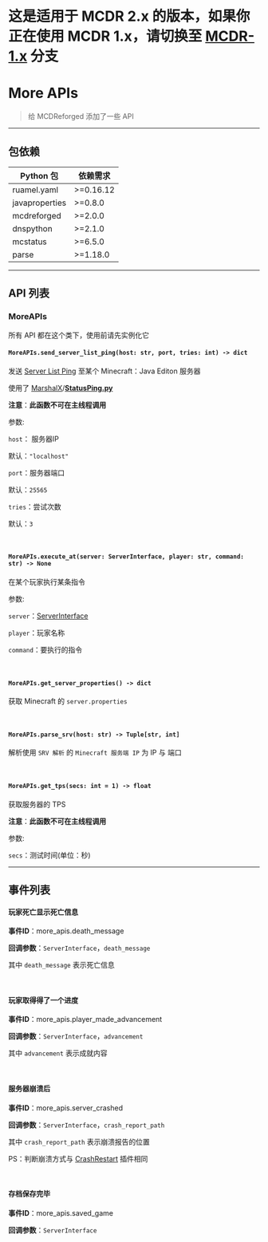 # 这是适用于 MCDR 2.x 的版本，如果你正在使用 MCDR 1.x，请切换至 [MCDR-1.x](https://github.com/HuajiMUR233/MoreAPIs/tree/MCDR-1.x) 分支

# More APIs

>   给 MCDReforged 添加了一些 API

---

## 包依赖

| Python 包      | 依赖需求  |
| -------------- | --------- |
| ruamel.yaml    | >=0.16.12 |
| javaproperties | >=0.8.0   |
| mcdreforged    | >=2.0.0   |
| dnspython      | >=2.1.0   |
| mcstatus       | >=6.5.0   |
| parse          | >=1.18.0  |

---

## API 列表

### MoreAPIs

所有 API 都在这个类下，使用前请先实例化它

#### `MoreAPIs.send_server_list_ping(host: str, port, tries: int) -> dict`

发送 [Server List Ping](https://wiki.vg/Server_List_Ping) 至某个 Minecraft：Java Editon 服务器

使用了 [MarshalX](https://gist.github.com/MarshalX)/**[StatusPing.py](https://gist.github.com/MarshalX/40861e1d02cbbc6f23acd3eced9db1a0)**

**注意**：**此函数不可在主线程调用**

参数:

`host`： 服务器IP

默认：`"localhost"`

`port`：服务器端口

默认：`25565`

`tries`：尝试次数

默认：`3`

&nbsp;

#### `MoreAPIs.execute_at(server: ServerInterface, player: str, command: str) -> None`

在某个玩家执行某条指令

参数:

`server`：[ServerInterface](https://mcdreforged.readthedocs.io/zh_CN/latest/plugin_dev/classes/ServerInterface.html)

`player`：玩家名称

`command`：要执行的指令

&nbsp;

#### `MoreAPIs.get_server_properties() -> dict`

获取 Minecraft 的 `server.properties`

&nbsp;

#### `MoreAPIs.parse_srv(host: str) -> Tuple[str, int]`

解析使用 `SRV 解析` 的 `Minecraft 服务端 IP` 为 IP 与 端口

&nbsp;

#### `MoreAPIs.get_tps(secs: int = 1) -> float`

获取服务器的 TPS

**注意**：**此函数不可在主线程调用**

参数:

`secs`：测试时间(单位：秒)

---

## 事件列表

#### 玩家死亡显示死亡信息

**事件ID**：more_apis.death_message

**回调参数**：`ServerInterface`，`death_message`

其中 `death_message` 表示死亡信息

&nbsp;

#### 玩家取得得了一个进度

**事件ID**：more_apis.player_made_advancement

**回调参数**：`ServerInterface`，`advancement`

其中 `advancement` 表示成就内容

&nbsp;

#### 服务器崩溃后

**事件ID**：more_apis.server_crashed

**回调参数**：`ServerInterface`，`crash_report_path`

其中 `crash_report_path` 表示崩溃报告的位置

PS：判断崩溃方式与 [CrashRestart](https://github.com/MCDReforged/CrashRestart) 插件相同

&nbsp;

#### 存档保存完毕

**事件ID**：more_apis.saved_game

**回调参数**：`ServerInterface`

